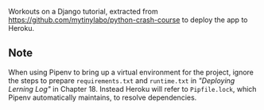 Workouts on a Django tutorial, extracted from https://github.com/mytinylabo/python-crash-course to deploy the app to Heroku.

## Note
When using Pipenv to bring up a virtual environment for the project, ignore the steps to prepare `requirements.txt` and `runtime.txt` in *"Deploying Lerning Log"* in Chapter 18.
Instead Heroku will refer to `Pipfile.lock`, which Pipenv automatically maintains, to resolve dependencies.
